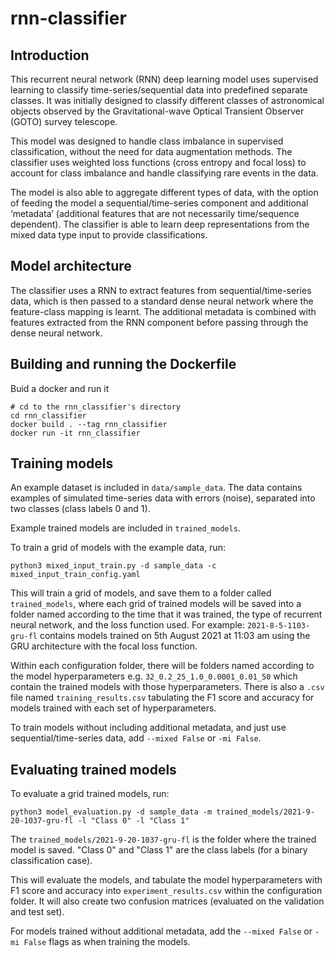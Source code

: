# rnn-classifier

## Introduction

This recurrent neural network (RNN) deep learning model uses supervised learning to classify time-series/sequential data into predefined separate classes. It was initially designed to classify different classes of astronomical objects observed by the Gravitational-wave Optical Transient Observer (GOTO) survey telescope.

This model was designed to handle class imbalance in supervised classification, without the need for data augmentation methods. The classifier uses weighted loss functions (cross entropy and focal loss) to account for class imbalance and handle classifying rare events in the data.

The model is also able to aggregate different types of data, with the option of feeding the model a sequential/time-series component and additional ‘metadata’ (additional features that are not necessarily time/sequence dependent). The classifier is able to learn deep representations from the mixed data type input to provide classifications.

## Model architecture

The classifier uses a RNN to extract features from sequential/time-series data, which is then passed to a standard dense neural network where the feature-class mapping is learnt. The additional metadata is combined with features extracted from the RNN component before passing through the dense neural network.

## Building and running the Dockerfile

Buid a docker and run it 

```
# cd to the rnn_classifier's directory 
cd rnn_classifier
docker build . --tag rnn_classifier
docker run -it rnn_classifier
```

## Training models

An example dataset is included in `data/sample_data`. The data contains examples of simulated time-series data with errors (noise), separated into two classes (class labels 0 and 1).

Example trained models are included in `trained_models`.

To train a grid of models with the example data, run:

```
python3 mixed_input_train.py -d sample_data -c mixed_input_train_config.yaml
```

This will train a grid of models, and save them to a folder called `trained_models`, where each grid of trained models will be saved into a folder named according to the time that it was trained, the type of recurrent neural network, and the loss function used. For example: `2021-8-5-1103-gru-fl` contains models trained on 5th August 2021 at 11:03 am using the GRU architecture with the focal loss function.

Within each configuration folder, there will be folders named according to the model hyperparameters e.g. `32_0.2_25_1.0_0.0001_0.01_50` which contain the trained models with those hyperparameters. There is also a `.csv` file named `training_results.csv` tabulating the F1 score and accuracy for models trained with each set of hyperparameters.

To train models without including additional metadata, and just use sequential/time-series data, add `--mixed False` or `-mi False`.


## Evaluating trained models

To evaluate a grid trained models, run:

```
python3 model_evaluation.py -d sample_data -m trained_models/2021-9-20-1037-gru-fl -l "Class 0" -l "Class 1"
```

The `trained_models/2021-9-20-1037-gru-fl` is the folder where the trained model is saved.
"Class 0" and "Class 1" are the class labels (for a binary classification case). 

This will evaluate the models, and tabulate the model hyperparameters with F1 score and accuracy into `experiment_results.csv` within the configuration folder. It will also create two confusion matrices (evaluated on the validation and test set).

For models trained without additional metadata, add the `--mixed False` or `-mi False` flags as when training the models.
